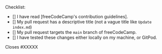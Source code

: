 Checklist:

<!-- Please follow this checklist and put an x in each of the boxes, like this: [x]. It will ensure that our team takes your pull request seriously. -->

- [] I have read [freeCodeCamp's contribution guidelines].
- [] My pull request has a descriptive title (not a vague title like `Update index.md`)
- [] My pull request targets the `main` branch of freeCodeCamp.
- [] I have tested these changes either locally on my machine, or GitPod.

<!--If your pull request closes a GitHub issue, replace the XXXXX below with the issue number.-->

Closes #XXXXX

<!-- Feel free to add any additional description of changes below this line -->
